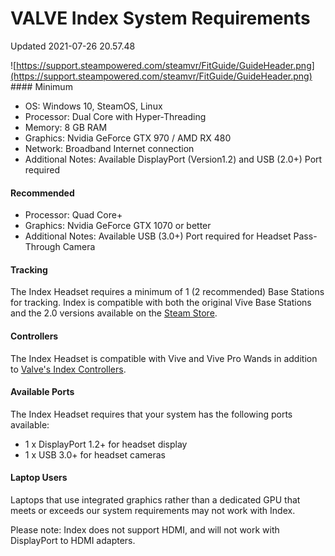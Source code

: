 # VALVE Index System Requirements
Updated 2021-07-26 20.57.48

 ![https://support.steampowered.com/steamvr/FitGuide/GuideHeader.png](https://support.steampowered.com/steamvr/FitGuide/GuideHeader.png) #### Minimum

* OS: Windows 10, SteamOS, Linux
* Processor: Dual Core with Hyper-Threading
* Memory: 8 GB RAM
* Graphics: Nvidia GeForce GTX 970 / AMD RX 480
* Network: Broadband Internet connection
* Additional Notes: Available DisplayPort (Version1.2) and USB (2.0+) Port required

 #### Recommended

* Processor: Quad Core+
* Graphics: Nvidia GeForce GTX 1070 or better
* Additional Notes: Available USB (3.0+) Port required for Headset Pass-Through Camera

#### Tracking
The Index Headset requires a minimum of 1 (2 recommended) Base Stations for tracking. Index is compatible with both the original Vive Base Stations and the 2.0 versions available on the [Steam Store](https://store.steampowered.com/app/1059570/Valve_Index_Base_Station/).  
  
#### Controllers
The Index Headset is compatible with Vive and Vive Pro Wands in addition to [Valve's Index Controllers](https://store.steampowered.com/app/1059550/Valve_Index_Controllers/).  
  
#### Available Ports
The Index Headset requires that your system has the following ports available:  
  

* 1 x DisplayPort 1.2+ for headset display
* 1 x USB 3.0+ for headset cameras

 #### Laptop Users
Laptops that use integrated graphics rather than a dedicated GPU that meets or exceeds our system requirements may not work with Index.  
  
Please note: Index does not support HDMI, and will not work with DisplayPort to HDMI adapters.  
  
    
  
